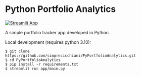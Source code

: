 # Python Portfolio Analytics

[![Streamlit App](https://static.streamlit.io/badges/streamlit_badge_black_white.svg)](https://simprecicchiani-pyportfolioanalytics-appmain-yzrj2w.streamlitapp.com)

A simple portfolio tracker app developed in Python.

Local development (requires python 3.10):
```console
$ git clone https://github.com/simprecicchiani/PyPortfolioAnalytics.git
$ cd PyPortfolioAnalytics
$ pip install -r requirements.txt
$ streamlit run app/main.py
```
